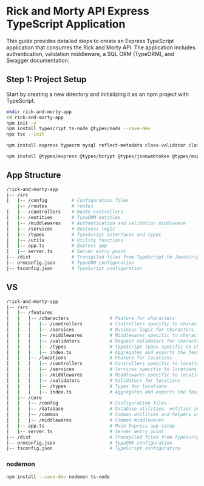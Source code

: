 # Rick and Morty API Express TypeScript Application

This guide provides detailed steps to create an Express TypeScript application that consumes the Rick and Morty API. The application includes authentication, validation middleware, a SQL ORM (TypeORM), and Swagger documentation.

## Step 1: Project Setup

Start by creating a new directory and initializing it as an npm project with TypeScript.

```bash
mkdir rick-and-morty-app
cd rick-and-morty-app
npm init -y
npm install typescript ts-node @types/node --save-dev
npx tsc --init

```
```bash
npm install express typeorm mysql reflect-metadata class-validator class-transformer jsonwebtoken bcrypt express-validator swagger-ui-express axios
```

```bash
npm install @types/express @types/bcrypt @types/jsonwebtoken @types/express-validator --save-dev
```
## App Structure

``` bash
/rick-and-morty-app
|-- /src
|   |-- /config         # Configuration files
    |-- /routes         # routes
|   |-- /controllers    # Route controllers
|   |-- /entities       # TypeORM entities
|   |-- /middlewares    # Authentication and validation middleware
|   |-- /services       # Business logic
|   |-- /types          # TypeScript interfaces and types
|   |-- /utils          # Utility functions
|   |-- app.ts          # Express app
|   |-- server.ts       # Server entry point
|-- /dist               # Transpiled files from TypeScript to JavaScript
|-- ormconfig.json      # TypeORM configuration
|-- tsconfig.json       # TypeScript configuration

```

## VS 
```bash
/rick-and-morty-app
|-- /src
|   |-- /features
|   |   |-- /characters               # Feature for characters
|   |   |   |-- /controllers          # Controllers specific to characters
|   |   |   |-- /services             # Business logic for characters
|   |   |   |-- /middlewares          # Middlewares specific to characters
|   |   |   |-- /validators           # Request validators for character routes
|   |   |   |-- /types                # TypeScript types specific to characters
|   |   |   |-- index.ts              # Aggregates and exports the feature
|   |   |-- /locations                # Feature for locations
|   |   |   |-- /controllers          # Controllers specific to locations
|   |   |   |-- /services             # Services specific to locations
|   |   |   |-- /middlewares          # Middlewares specific to locations
|   |   |   |-- /validators           # Validators for locations
|   |   |   |-- /types                # Types for locations
|   |   |   |-- index.ts              # Aggregates and exports the feature
|   |-- /core
|   |   |-- /config                   # Configuration files
|   |   |-- /database                 # Database utilities, entities and TypeORM config
|   |   |-- /common                   # Common utilities and helpers used across features
|   |   |-- /middlewares              # Common middlewares
|   |-- app.ts                        # Main Express app setup
|   |-- server.ts                     # Server entry point
|-- /dist                             # Transpiled files from TypeScript to JavaScript
|-- ormconfig.json                    # TypeORM configuration
|-- tsconfig.json                     # TypeScript configuration

```


### nodemon

```bash
npm install --save-dev nodemon ts-node
```